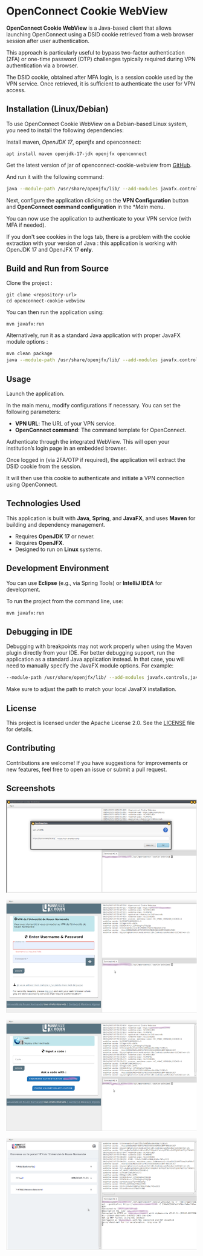 # OpenConnect Cookie WebView

**OpenConnect Cookie WebView** is a Java-based client that allows launching OpenConnect using a DSID cookie retrieved from a web browser session after user authentication.

This approach is particularly useful to bypass two-factor authentication (2FA) or one-time password (OTP) challenges typically required during VPN authentication via a browser.

The DSID cookie, obtained after MFA login, is a session cookie used by the VPN service. Once retrieved, it is sufficient to authenticate the user for VPN access.

## Installation (Linux/Debian)
To use OpenConnect Cookie WebView on a Debian-based Linux system, you need to install the following dependencies:

Install maven, *OpenJDK 17*, openjfx and openconnect:

```
apt install maven openjdk-17-jdk openjfx openconnect
```

Get the latest version of jar of openconnect-cookie-webview from [GitHub](https://github.com/vbonamy/openconnect-cookie-webview/releases).

And run it with the following command:

```bash
java --module-path /usr/share/openjfx/lib/ --add-modules javafx.controls,javafx.fxml,javafx.base,javafx.media,javafx.graphics,javafx.swing,javafx.web -jar openconnect-cookie-webview-1.0.jar
```

Next, configure the application clicking on the **VPN Configuration** button and **OpenConnect command configuration** in the **Main* menu.

You can now use the application to authenticate to your VPN service (with MFA if needed).

If you don't see cookies in the logs tab, there is a problem with the cookie extraction with your version of Java : 
this application is working with OpenJDK 17 and OpenJFX 17 **only**.

## Build and Run from Source

Clone the project :

```
git clone <repository-url>
cd openconnect-cookie-webview
```

You can then run the application using:
```
mvn javafx:run
```

Alternatively, run it as a standard Java application with proper JavaFX module options :

```bash
mvn clean package
java --module-path /usr/share/openjfx/lib/ --add-modules javafx.controls,javafx.fxml,javafx.base,javafx.media,javafx.graphics,javafx.swing,javafx.web -jar target/openconnect-cookie-webview-1.1-SNAPSHOT.jar
```

## Usage
Launch the application.

In the main menu, modify configurations if necessary. You can set the following parameters:
- **VPN URL**: The URL of your VPN service.
- **OpenConnect command**: The command template for OpenConnect. 

Authenticate through the integrated WebView. This will open your institution’s login page in an embedded browser.

Once logged in (via 2FA/OTP if required), the application will extract the DSID cookie from the session.

It will then use this cookie to authenticate and initiate a VPN connection using OpenConnect.


## Technologies Used

This application is built with **Java**, **Spring**, and **JavaFX**, and uses **Maven** for building and dependency management.

- Requires **OpenJDK 17** or newer.
- Requires **OpenJFX**.
- Designed to run on **Linux** systems.

## Development Environment

You can use **Eclipse** (e.g., via Spring Tools) or **IntelliJ IDEA** for development.

To run the project from the command line, use:
```bash
mvn javafx:run
```

## Debugging in IDE
Debugging with breakpoints may not work properly when using the Maven plugin directly from your IDE. For better debugging support, run the application as a standard Java application instead. In that case, you will need to manually specify the JavaFX module options. For example:

```bash
--module-path /usr/share/openjfx/lib/ --add-modules javafx.controls,javafx.fxml,javafx.base,javafx.media,javafx.graphics,javafx.swing,javafx.web
```

Make sure to adjust the path to match your local JavaFX installation.

## License

This project is licensed under the Apache License 2.0. See the [LICENSE](LICENSE) file for details.

## Contributing

Contributions are welcome! If you have suggestions for improvements or new features, feel free to open an issue or submit a pull request.

## Screenshots

![Configuration](src/etc/openconnect-mfa-0.png)

![Authentication with MFA, login/password page](src/etc/openconnect-mfa-1.png)

![Authentication with MFA, One-Time Password (OTP) page](src/etc/openconnect-mfa-2.png)

![Authentication, DSID cookie extraction and OpenConnect command execution](src/etc/openconnect-mfa-3.png)